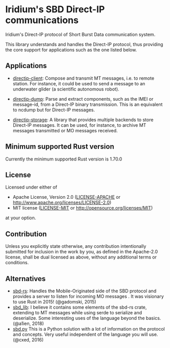 # Iridium's SBD Direct-IP communications

Iridium's Direct-IP protocol of Short Burst Data communication system.

This library understands and handles the Direct-IP protocol, thus providing
the core support for applications such as the one listed below.

## Applications

- [directip-client](https://crates.io/crates/directip-client): Compose and
  transmit MT messages, i.e. to remote station. For instance, it could be
  used to send a message to an underwater glider (a scientific autonomous
  robot).

- [directip-dump](https://crates.io/crates/directip-dump): Parse and extract
  components, such as the IMEI or message-id, from a Direct-IP binary
  transmission. This is an equivalent to ncdump but for Direct-IP messages.

- [directip-storage](https://crates.io/crates/directip-storage): A library
  that provides multiple backends to store Direct-IP messages. It can be
  used, for instance, to archive MT messages transmitted or MO messages
  received.

## Minimum supported Rust version

Currently the minimum supported Rust version is 1.70.0

## License

Licensed under either of

* Apache License, Version 2.0
   ([LICENSE-APACHE](LICENSE-APACHE) or http://www.apache.org/licenses/LICENSE-2.0)
* MIT license
   ([LICENSE-MIT](LICENSE-MIT) or http://opensource.org/licenses/MIT)

at your option.

## Contribution

Unless you explicitly state otherwise, any contribution intentionally submitted
for inclusion in the work by you, as defined in the Apache-2.0 license, shall be
dual licensed as above, without any additional terms or conditions.

## Alternatives

* [sbd-rs](https://crates.io/crates/sbd): Handles the Mobile-Originated side
  of the SBD protocol and provides a server to listen for incoming MO messages
  . It was visionary to use Rust in 2015! (@gadomski, 2015)
* [sbd_lib](https://crates.io/crates/sbd_lib): I believe it contains some
  elements of the sbd-rs crate, extending to MT messages while using serde
  to serialize and deserialize. Some interesting uses of the language
  beyond the basics. (@a1ien, 2018)
* [sbd.py](https://xed.ch/project/isbd/) This is a Python solution with a lot
  of information on the protocol and concepts. Very useful independent of the
  language you will use. (@cxed, 2016)
